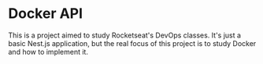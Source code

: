 # Docker API

This is a project aimed to study Rocketseat's DevOps classes. It's just a basic Nest.js application, but the real focus of this project is to study Docker and how to implement it.
